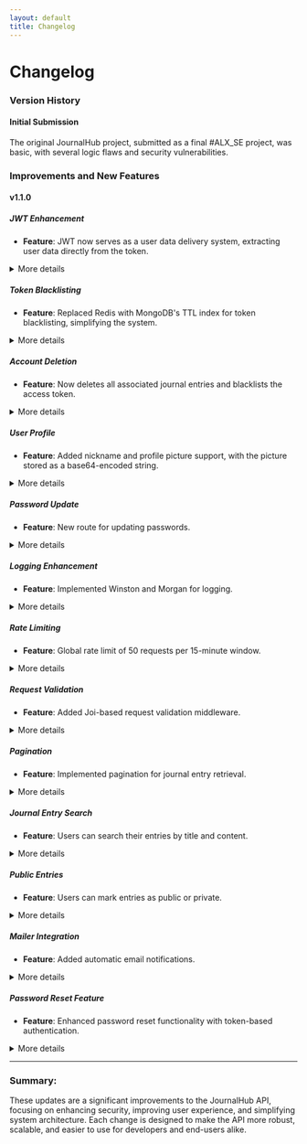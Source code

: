 ```yaml
---
layout: default
title: Changelog
---
```


# Changelog

### Version History

#### Initial Submission
The original JournalHub project, submitted as a final #ALX_SE project, was basic, with several logic flaws and security vulnerabilities.

### Improvements and New Features

#### v1.1.0

##### JWT Enhancement
- **Feature**: JWT now serves as a user data delivery system, extracting user data directly from the token.

<details>
<summary>More details</summary>
Initially, JWT was only used for generating and verifying tokens. Now, it also serves as a user data delivery system. Routes that previously required user ID and other info as parameters now extract these directly from the token. The token now includes the user's full name, nickname, and email.
</details>

##### Token Blacklisting
- **Feature**: Replaced Redis with MongoDB's TTL index for token blacklisting, simplifying the system.

<details>
<summary>More details</summary>
Previously, Redis was used solely for managing token blacklisting. Now, MongoDB's TTL index handles this, simplifying the system by eliminating the need for Redis. Blacklisted tokens are automatically removed upon expiration.
</details>

##### Account Deletion
- **Feature**: Now deletes all associated journal entries and blacklists the access token.

<details>
<summary>More details</summary>
The account deletion process has been enhanced. It now deletes all associated journal entries and blacklists the access token used for the operation.
</details>

##### User Profile
- **Feature**: Added nickname and profile picture support, with the picture stored as a base64-encoded string.

<details>
<summary>More details</summary>
The registration process has been expanded to include a nickname, and the name field has been updated to "fullName." Additionally, user profiles now include a base64-encoded profile picture stored as a string, with a default image provided.
</details>

##### Password Update
- **Feature**: New route for updating passwords.

<details>
<summary>More details</summary>
A new route has been added to allow users to update their passwords, addressing a previous oversight in the user profile update process.
</details>

##### Logging Enhancement
- **Feature**: Implemented Winston and Morgan for logging.

<details>
<summary>More details</summary>
- Implemented Winston for logging crucial information and errors to files, improving debugging and monitoring capabilities.
- Added Morgan logger to track and log API access, providing insights into API usage patterns.
</details>

##### Rate Limiting
- **Feature**: Global rate limit of 50 requests per 15-minute window.

<details>
<summary>More details</summary>
Implemented a global rate limit of 50 requests per 15-minute window for each IP address, enhancing API security and ensuring fair usage.
</details>

##### Request Validation
- **Feature**: Added Joi-based request validation middleware.

<details>
<summary>More details</summary>
Added middleware for request validation using Joi schemas, improving data integrity and reducing invalid requests.
</details>

##### Pagination
- **Feature**: Implemented pagination for journal entry retrieval.

<details>
<summary>More details</summary>
Implemented pagination for journal entry retrieval operations, including both user-specific and public entries. This improves performance and user experience when dealing with large datasets.
</details>

##### Journal Entry Search
- **Feature**: Users can search their entries by title and content.

<details>
<summary>More details</summary>
Users can now search through their entries by title and content using indexed text fields in MongoDB.
</details>

##### Public Entries
- **Feature**: Users can mark entries as public or private.

<details>
<summary>More details</summary>
Users can mark journal entries as public, making them viewable by anyone. Users can also revert public entries to private at any time.
</details>

##### Mailer Integration
- **Feature**: Added automatic email notifications.

<details>
<summary>More details</summary>
A mailer system has been added to automatically send emails for registration, profile updates, and password resets. This was implemented using NodeMailer.
</details>

##### Password Reset Feature
- **Feature**: Enhanced password reset functionality with token-based authentication.

<details>
<summary>More details</summary>
A new password reset functionality has been implemented, enhancing account security and user experience. This feature includes two new routes:
1. **Request Password Reset**: Allows users to initiate a password reset by providing their email. The system generates a reset token and sends an email containing a link with this token.
2. **Reset Password**: Enables users to set a new password using the token received via email. This route verifies the token and updates the user's password securely.

These routes integrate with the new Mailer system, ensuring secure and user-friendly password recovery.
</details>

---

### **Summary:**
These updates are a significant improvements to the JournalHub API, focusing on enhancing security, improving user experience, and simplifying system architecture. Each change is designed to make the API more robust, scalable, and easier to use for developers and end-users alike.